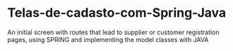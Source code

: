 # Telas-de-cadasto-com-Spring-Java
An initial screen with routes that lead to supplier or customer registration pages, using SPRING and implementing the model classes with JAVA
